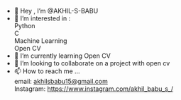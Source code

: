 - 👋 Hey , I’m @AKHIL-S-BABU
- 👀 I’m interested in :<br />Python  <br />C   <br />Machine Learning    <br />Open CV
- 🌱 I’m currently learning Open CV
- 💞️ I’m looking to collaborate on a project with open cv
- 📫 How to reach me ...<br />
    email: akhilsbabu15@gmail.com <br />
Instagram: https://www.instagram.com/akhil_babu_s_/

<!---
AKHIL-S-BABU/AKHIL-S-BABU is a ✨ special ✨ repository because its `README.md` (this file) appears on your GitHub profile.
You can click the Preview link to take a look at your changes.
--->

